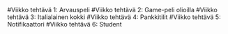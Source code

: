 #Viikko tehtävä 1: Arvauspeli
#Viikko tehtävä 2: Game-peli olioilla
#Viikko tehtävä 3: Italialainen kokki
#Viikko tehtävä 4: Pankkitilit
#Viikko tehtävä 5: Notifikaattori
#Viikko tehtävä 6: Student